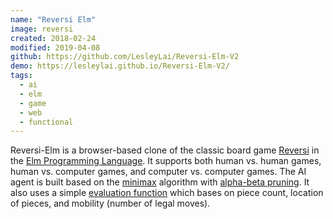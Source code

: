 ```yaml
---
name: "Reversi Elm"
image: reversi
created: 2018-02-24
modified: 2019-04-08
github: https://github.com/LesleyLai/Reversi-Elm-V2
demo: https://lesleylai.github.io/Reversi-Elm-V2/
tags:
  - ai
  - elm
  - game
  - web
  - functional
---
```


Reversi-Elm is a browser-based clone of the classic board game [Reversi](https://en.wikipedia.org/wiki/Reversi) in the [Elm Programming Language](https://elm-lang.org/).
It supports both human vs. human games, human vs. computer games, and computer vs. computer games.
The AI agent is built based on the [minimax](https://en.wikipedia.org/wiki/Minimax) algorithm with [alpha-beta pruning](https://en.wikipedia.org/wiki/Alpha%E2%80%93beta_pruning).
It also uses a simple [evaluation function](https://en.wikipedia.org/wiki/Evaluation_function) which bases on piece count, location of pieces, and mobility (number of legal moves).
